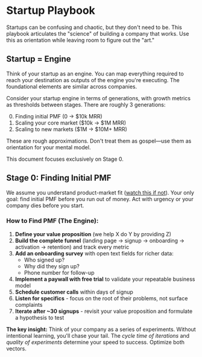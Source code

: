 # Startup Playbook

Startups can be confusing and chaotic, but they don't need to be. This playbook articulates the "science" of building a company that works. Use this as orientation while leaving room to figure out the "art."

## Startup = Engine

Think of your startup as an engine. You can map everything required to reach your destination as outputs of the engine you're executing. The foundational elements are similar across companies.

Consider your startup engine in terms of generations, with growth metrics as thresholds between stages. There are roughly 3 generations:

0. Finding initial PMF (0 → $10k MRR)  
1. Scaling your core market ($10k → $1M MRR)  
2. Scaling to new markets ($1M → $10M+ MRR)

These are rough approximations. Don't treat them as gospel—use them as orientation for your mental model.

This document focuses exclusively on Stage 0.

## Stage 0: Finding Initial PMF

We assume you understand product-market fit ([watch this if not](https://www.ycombinator.com/library/5z-the-real-product-market-fit)). Your only goal: find initial PMF before you run out of money. Act with urgency or your company dies before you start.

### How to Find PMF (The Engine):

1. **Define your value proposition** (we help X do Y by providing Z)
2. **Build the complete funnel** (landing page → signup → onboarding → activation → retention) and track every metric
3. **Add an onboarding survey** with open text fields for richer data:
   - Who signed up?
   - Why did they sign up?
   - Phone number for follow-up
4. **Implement a paywall with free trial** to validate your repeatable business model
5. **Schedule customer calls** within days of signup
6. **Listen for specifics** - focus on the root of their problems, not surface complaints
7. **Iterate after ~30 signups** - revisit your value proposition and formulate a hypothesis to test



**The key insight:** Think of your company as a series of experiments. Without intentional learning, you'll chase your tail. The *cycle time of iterations* and *quality of experiments* determine your speed to success. Optimize both vectors.

